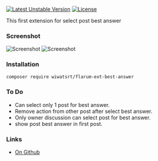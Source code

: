 [![Latest Unstable Version](https://poser.pugx.org/wiwatsrt/flarum-ext-best-answer/v/unstable)](https://packagist.org/packages/wiwatsrt/flarum-ext-best-answer) [![License](https://poser.pugx.org/wiwatsrt/flarum-ext-best-answer/license)](https://packagist.org/packages/wiwatsrt/flarum-ext-best-answer)

This first extension for select post best answer

### Screenshot
![Screenshot](http://i.imgur.com/nyWtjRX.png) ![Screenshot](http://i.imgur.com/nyWtjRX.png)

### Installation
``` bash
composer require wiwatsrt/flarum-ext-best-answer
```
### To Do
* Can select only 1 post for best answer.
* Remove action from other post after select best answer.
* Only owner discussion can select post for best answer.
* show post best answer in first post.

### Links

- [On Github](https://github.com/wiwatsrt/flarum-ext-best-answer)